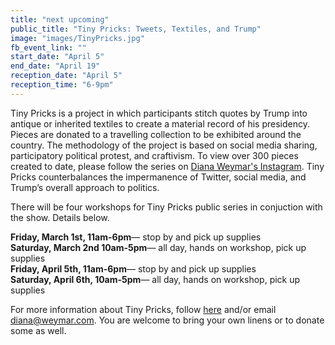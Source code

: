 ```yaml
---
title: "next upcoming"
public_title: "Tiny Pricks: Tweets, Textiles, and Trump"
image: "images/TinyPricks.jpg"
fb_event_link: ""
start_date: "April 5"
end_date: "April 19"
reception_date: "April 5"
reception_time: "6-9pm"
---
```

Tiny Pricks is a project in which participants stitch quotes by Trump into antique or inherited textiles to create a material record of his presidency. Pieces are donated to a travelling collection to be exhibited around the country. The methodology of the project is based on social media sharing, participatory political protest, and craftivism. To view over 300 pieces created to date, please follow the series on [Diana Weymar's Instagram](https://www.instagram.com/dianaweymar). Tiny Pricks counterbalances the impermanence of Twitter, social media, and Trump’s overall approach to politics.

There will be four workshops for Tiny Pricks public series in conjuction with the show. Details below.

**Friday, March 1st, 11am-6pm**—  stop by and pick up supplies <br>
**Saturday, March 2nd 10am-5pm**— all day, hands on workshop, pick up supplies <br>
**Friday, April 5th, 11am-6pm**— stop by and pick up supplies <br>
**Saturday, April 6th, 10am-5pm**— all day, hands on workshop, pick up supplies <br>

For more information about Tiny Pricks, follow [here](https://www.instagram.com/dianaweymar) and/or email diana@weymar.com. You are welcome to bring your own linens or to donate some as well. 
